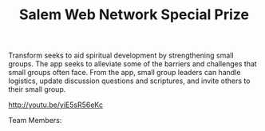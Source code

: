 ﻿---
title: Salem Web Network Special Prize 
intro: Transform 
---
Transform seeks to aid spiritual development by strengthening small groups. The app seeks to alleviate some of the barriers and challenges that small groups often face. From the app, small group leaders can handle logistics, update discussion questions and scriptures, and invite others to their small group. 

http://youtu.be/yiE5sR56eKc

Team Members:  






